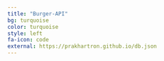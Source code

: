 ```yaml
---
title: "Burger-API"
bg: turquoise
color: turquoise
style: left
fa-icon: code
external: https://prakhartron.github.io/db.json
---
```


